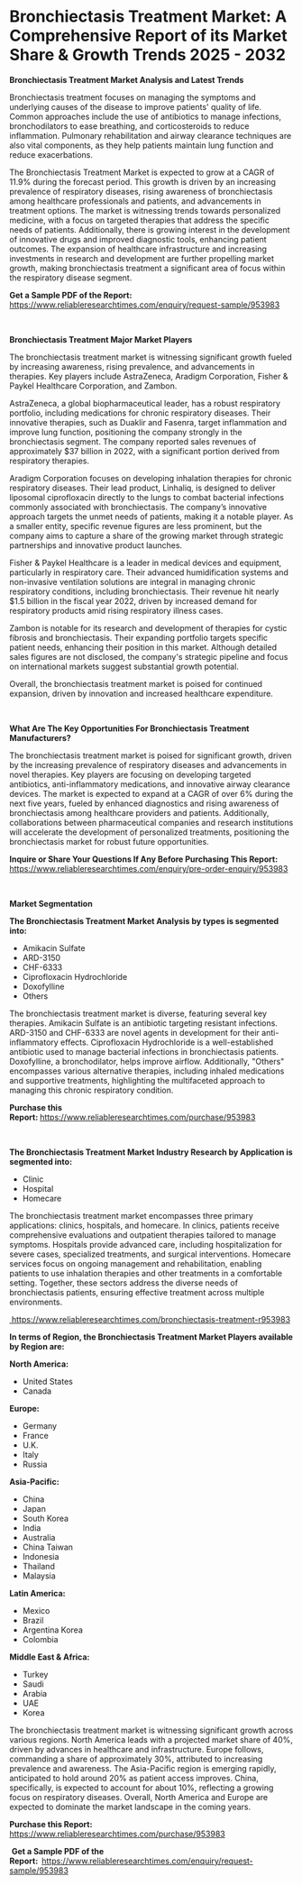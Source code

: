 <p><h1>Bronchiectasis Treatment Market: A Comprehensive Report of its Market Share & Growth Trends 2025 - 2032</h1></p><p><strong>Bronchiectasis Treatment Market Analysis and Latest Trends</strong></p>
<p><p>Bronchiectasis treatment focuses on managing the symptoms and underlying causes of the disease to improve patients' quality of life. Common approaches include the use of antibiotics to manage infections, bronchodilators to ease breathing, and corticosteroids to reduce inflammation. Pulmonary rehabilitation and airway clearance techniques are also vital components, as they help patients maintain lung function and reduce exacerbations. </p><p>The Bronchiectasis Treatment Market is expected to grow at a CAGR of 11.9% during the forecast period. This growth is driven by an increasing prevalence of respiratory diseases, rising awareness of bronchiectasis among healthcare professionals and patients, and advancements in treatment options. The market is witnessing trends towards personalized medicine, with a focus on targeted therapies that address the specific needs of patients. Additionally, there is growing interest in the development of innovative drugs and improved diagnostic tools, enhancing patient outcomes. The expansion of healthcare infrastructure and increasing investments in research and development are further propelling market growth, making bronchiectasis treatment a significant area of focus within the respiratory disease segment.</p></p>
<p><strong>Get a Sample PDF of the Report:&nbsp;</strong> <a href="https://www.reliableresearchtimes.com/enquiry/request-sample/953983?utm_campaign=3043&utm_medium=2&utm_source=Github&utm_content=ia&utm_term=18042025&utm_id=bronchiectasis-treatment">https://www.reliableresearchtimes.com/enquiry/request-sample/953983</a></p>
<p>&nbsp;</p>
<p><strong>Bronchiectasis Treatment Major Market Players</strong></p>
<p><p>The bronchiectasis treatment market is witnessing significant growth fueled by increasing awareness, rising prevalence, and advancements in therapies. Key players include AstraZeneca, Aradigm Corporation, Fisher & Paykel Healthcare Corporation, and Zambon.</p><p>AstraZeneca, a global biopharmaceutical leader, has a robust respiratory portfolio, including medications for chronic respiratory diseases. Their innovative therapies, such as Duaklir and Fasenra, target inflammation and improve lung function, positioning the company strongly in the bronchiectasis segment. The company reported sales revenues of approximately $37 billion in 2022, with a significant portion derived from respiratory therapies.</p><p>Aradigm Corporation focuses on developing inhalation therapies for chronic respiratory diseases. Their lead product, Linhaliq, is designed to deliver liposomal ciprofloxacin directly to the lungs to combat bacterial infections commonly associated with bronchiectasis. The company’s innovative approach targets the unmet needs of patients, making it a notable player. As a smaller entity, specific revenue figures are less prominent, but the company aims to capture a share of the growing market through strategic partnerships and innovative product launches.</p><p>Fisher & Paykel Healthcare is a leader in medical devices and equipment, particularly in respiratory care. Their advanced humidification systems and non-invasive ventilation solutions are integral in managing chronic respiratory conditions, including bronchiectasis. Their revenue hit nearly $1.5 billion in the fiscal year 2022, driven by increased demand for respiratory products amid rising respiratory illness cases.</p><p>Zambon is notable for its research and development of therapies for cystic fibrosis and bronchiectasis. Their expanding portfolio targets specific patient needs, enhancing their position in this market. Although detailed sales figures are not disclosed, the company's strategic pipeline and focus on international markets suggest substantial growth potential.</p><p>Overall, the bronchiectasis treatment market is poised for continued expansion, driven by innovation and increased healthcare expenditure.</p></p>
<p>&nbsp;</p>
<p><strong>What Are The Key Opportunities For Bronchiectasis Treatment Manufacturers?</strong></p>
<p><p>The bronchiectasis treatment market is poised for significant growth, driven by the increasing prevalence of respiratory diseases and advancements in novel therapies. Key players are focusing on developing targeted antibiotics, anti-inflammatory medications, and innovative airway clearance devices. The market is expected to expand at a CAGR of over 6% during the next five years, fueled by enhanced diagnostics and rising awareness of bronchiectasis among healthcare providers and patients. Additionally, collaborations between pharmaceutical companies and research institutions will accelerate the development of personalized treatments, positioning the bronchiectasis market for robust future opportunities.</p></p>
<p><strong>Inquire or Share Your Questions If Any Before Purchasing This Report:</strong> <a href="https://www.reliableresearchtimes.com/enquiry/pre-order-enquiry/953983?utm_campaign=3043&utm_medium=2&utm_source=Github&utm_content=ia&utm_term=18042025&utm_id=bronchiectasis-treatment">https://www.reliableresearchtimes.com/enquiry/pre-order-enquiry/953983</a></p>
<p>&nbsp;</p>
<p><strong>Market Segmentation</strong></p>
<p><strong>The Bronchiectasis Treatment Market Analysis by types is segmented into:</strong></p>
<p><ul><li>Amikacin Sulfate</li><li>ARD-3150</li><li>CHF-6333</li><li>Ciprofloxacin Hydrochloride</li><li>Doxofylline</li><li>Others</li></ul></p>
<p><p>The bronchiectasis treatment market is diverse, featuring several key therapies. Amikacin Sulfate is an antibiotic targeting resistant infections. ARD-3150 and CHF-6333 are novel agents in development for their anti-inflammatory effects. Ciprofloxacin Hydrochloride is a well-established antibiotic used to manage bacterial infections in bronchiectasis patients. Doxofylline, a bronchodilator, helps improve airflow. Additionally, "Others" encompasses various alternative therapies, including inhaled medications and supportive treatments, highlighting the multifaceted approach to managing this chronic respiratory condition.</p></p>
<p><strong>Purchase this Report:&nbsp;</strong><a href="https://www.reliableresearchtimes.com/purchase/953983?utm_campaign=3043&utm_medium=2&utm_source=Github&utm_content=ia&utm_term=18042025&utm_id=bronchiectasis-treatment">https://www.reliableresearchtimes.com/purchase/953983</a></p>
<p>&nbsp;</p>
<p><strong>The Bronchiectasis Treatment Market Industry Research by Application is segmented into:</strong></p>
<p><ul><li>Clinic</li><li>Hospital</li><li>Homecare</li></ul></p>
<p><p>The bronchiectasis treatment market encompasses three primary applications: clinics, hospitals, and homecare. In clinics, patients receive comprehensive evaluations and outpatient therapies tailored to manage symptoms. Hospitals provide advanced care, including hospitalization for severe cases, specialized treatments, and surgical interventions. Homecare services focus on ongoing management and rehabilitation, enabling patients to use inhalation therapies and other treatments in a comfortable setting. Together, these sectors address the diverse needs of bronchiectasis patients, ensuring effective treatment across multiple environments.</p></p>
<p><a href="https://www.reliableresearchtimes.com/bronchiectasis-treatment-r953983?utm_campaign=3043&utm_medium=2&utm_source=Github&utm_content=ia&utm_term=18042025&utm_id=bronchiectasis-treatment">&nbsp;https://www.reliableresearchtimes.com/bronchiectasis-treatment-r953983</a></p>
<p><strong>In terms of Region, the Bronchiectasis Treatment Market Players available by Region are:</strong></p>
<p>
    <p> <strong> North America: </strong>
        <ul>
            <li>United States</li>
            <li>Canada</li>
        </ul>
        </p> 
    <p> <strong> Europe: </strong>
        <ul>
            <li>Germany</li>
            <li>France</li>
            <li>U.K.</li>
            <li>Italy</li>
            <li>Russia</li>
        </ul>
        </p> 
    <p> <strong> Asia-Pacific: </strong>
        <ul>
            <li>China</li>
            <li>Japan</li>
            <li>South Korea</li>
            <li>India</li>
            <li>Australia</li>
            <li>China Taiwan</li>
            <li>Indonesia</li>
            <li>Thailand</li>
            <li>Malaysia</li>
        </ul>
        </p> 
    <p> <strong> Latin America: </strong>
        <ul>
            <li>Mexico</li>
            <li>Brazil</li>
            <li>Argentina Korea</li>
            <li>Colombia</li>
        </ul>
        </p> 
    <p> <strong> Middle East & Africa: </strong>
        <ul>
            <li>Turkey</li>
            <li>Saudi</li>
            <li>Arabia</li>
            <li>UAE</li>
            <li>Korea</li>
        </ul>
    </p>
    </p>
<p><p>The bronchiectasis treatment market is witnessing significant growth across various regions. North America leads with a projected market share of 40%, driven by advances in healthcare and infrastructure. Europe follows, commanding a share of approximately 30%, attributed to increasing prevalence and awareness. The Asia-Pacific region is emerging rapidly, anticipated to hold around 20% as patient access improves. China, specifically, is expected to account for about 10%, reflecting a growing focus on respiratory diseases. Overall, North America and Europe are expected to dominate the market landscape in the coming years.</p></p>
<p><strong>Purchase this Report: </strong><a href="https://www.reliableresearchtimes.com/purchase/953983?utm_campaign=3043&utm_medium=2&utm_source=Github&utm_content=ia&utm_term=18042025&utm_id=bronchiectasis-treatment">https://www.reliableresearchtimes.com/purchase/953983</a></p>
<p>&nbsp;<strong>Get a Sample PDF of the Report:&nbsp;&nbsp;</strong><a href="https://www.reliableresearchtimes.com/enquiry/request-sample/953983?utm_campaign=3043&utm_medium=2&utm_source=Github&utm_content=ia&utm_term=18042025&utm_id=bronchiectasis-treatment">https://www.reliableresearchtimes.com/enquiry/request-sample/953983</a></p>
<p><strong></strong></p>
<p><p></p><p></p><p></p></p>